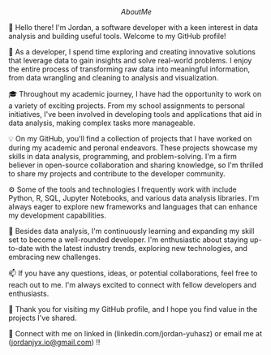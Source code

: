 $$ About Me $$

👋 Hello there! I'm Jordan, a software developer with a keen interest in data analysis and building useful tools. Welcome to my GitHub profile!

🔧 As a developer, I spend time exploring and creating innovative solutions that leverage data to gain insights and solve real-world problems. I enjoy the entire process of transforming raw data into meaningful information, from data wrangling and cleaning to analysis and visualization.

🎓 Throughout my academic journey, I have had the opportunity to work on a variety of exciting projects. From my school assignments to personal initiatives, I've been involved in developing tools and applications that aid in data analysis, making complex tasks more manageable.

💡 On my GitHub, you'll find a collection of projects that I have worked on during my academic and peronal endeavors. These projects showcase my skills in data analysis, programming, and problem-solving. I'm a firm believer in open-source collaboration and sharing knowledge, so I'm thrilled to share my projects and contribute to the developer community.

⚙️ Some of the tools and technologies I frequently work with include Python, R, SQL, Jupyter Notebooks, and various data analysis libraries. I'm always eager to explore new frameworks and languages that can enhance my development capabilities.

🌱 Besides data analysis, I'm continuously learning and expanding my skill set to become a well-rounded developer. I'm enthusiastic about staying up-to-date with the latest industry trends, exploring new technologies, and embracing new challenges.

📫 If you have any questions, ideas, or potential collaborations, feel free to reach out to me. I'm always excited to connect with fellow developers and enthusiasts.

🚀 Thank you for visiting my GitHub profile, and I hope you find value in the projects I've shared. 

📲 Connect with me on linked in (linkedin.com/jordan-yuhasz) or email me at (jordanjyx.io@gmail.com) !!
